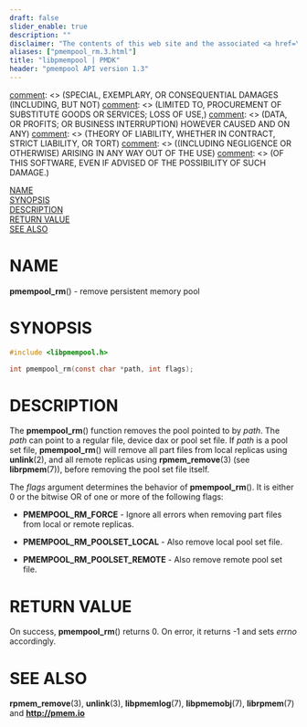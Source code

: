 ```yaml
---
draft: false
slider_enable: true
description: ""
disclaimer: "The contents of this web site and the associated <a href=\"https://github.com/pmem\">GitHub repositories</a> are BSD-licensed open source."
aliases: ["pmempool_rm.3.html"]
title: "libpmempool | PMDK"
header: "pmempool API version 1.3"
---
```


[comment]: <> (Copyright 2017, Intel Corporation)

[comment]: <> (Redistribution and use in source and binary forms, with or without)
[comment]: <> (modification, are permitted provided that the following conditions)
[comment]: <> (are met:)
[comment]: <> (    * Redistributions of source code must retain the above copyright)
[comment]: <> (      notice, this list of conditions and the following disclaimer.)
[comment]: <> (    * Redistributions in binary form must reproduce the above copyright)
[comment]: <> (      notice, this list of conditions and the following disclaimer in)
[comment]: <> (      the documentation and/or other materials provided with the)
[comment]: <> (      distribution.)
[comment]: <> (    * Neither the name of the copyright holder nor the names of its)
[comment]: <> (      contributors may be used to endorse or promote products derived)
[comment]: <> (      from this software without specific prior written permission.)

[comment]: <> (THIS SOFTWARE IS PROVIDED BY THE COPYRIGHT HOLDERS AND CONTRIBUTORS)
[comment]: <> ("AS IS" AND ANY EXPRESS OR IMPLIED WARRANTIES, INCLUDING, BUT NOT)
[comment]: <> (LIMITED TO, THE IMPLIED WARRANTIES OF MERCHANTABILITY AND FITNESS FOR)
[comment]: <> (A PARTICULAR PURPOSE ARE DISCLAIMED. IN NO EVENT SHALL THE COPYRIGHT)
[comment]: <> (OWNER OR CONTRIBUTORS BE LIABLE FOR ANY DIRECT, INDIRECT, INCIDENTAL,)
[comment]: <> (SPECIAL, EXEMPLARY, OR CONSEQUENTIAL DAMAGES (INCLUDING, BUT NOT)
[comment]: <> (LIMITED TO, PROCUREMENT OF SUBSTITUTE GOODS OR SERVICES; LOSS OF USE,)
[comment]: <> (DATA, OR PROFITS; OR BUSINESS INTERRUPTION) HOWEVER CAUSED AND ON ANY)
[comment]: <> (THEORY OF LIABILITY, WHETHER IN CONTRACT, STRICT LIABILITY, OR TORT)
[comment]: <> ((INCLUDING NEGLIGENCE OR OTHERWISE) ARISING IN ANY WAY OUT OF THE USE)
[comment]: <> (OF THIS SOFTWARE, EVEN IF ADVISED OF THE POSSIBILITY OF SUCH DAMAGE.)

[comment]: <> (pmempool_rm.3 -- man page for pool set management functions)

[NAME](#name)<br />
[SYNOPSIS](#synopsis)<br />
[DESCRIPTION](#description)<br />
[RETURN VALUE](#return-value)<br />
[SEE ALSO](#see-also)<br />


# NAME #

**pmempool_rm**() - remove persistent memory pool


# SYNOPSIS #

```c
#include <libpmempool.h>

int pmempool_rm(const char *path, int flags);
```




# DESCRIPTION #

The **pmempool_rm**() function removes the pool pointed to by *path*. The *path*
can point to a regular file, device dax or pool set file. If *path* is a pool
set file, **pmempool_rm**() will remove all part files from local replicas
using **unlink**(2), and all remote replicas using **rpmem_remove**(3)
(see **librpmem**(7)), before removing the pool set file itself.

The *flags* argument determines the behavior of **pmempool_rm**().
It is either 0 or the bitwise OR of one or more of the following flags:

+ **PMEMPOOL_RM_FORCE** - Ignore all errors when removing part files from
local or remote replicas.

+ **PMEMPOOL_RM_POOLSET_LOCAL** - Also remove local pool set file.

+ **PMEMPOOL_RM_POOLSET_REMOTE** - Also remove remote pool set file.


# RETURN VALUE #

On success, **pmempool_rm**() returns 0. On error, it returns -1 and sets
*errno* accordingly.


# SEE ALSO #

**rpmem_remove**(3), **unlink**(3), **libpmemlog**(7),
**libpmemobj**(7), **librpmem**(7) and **<http://pmem.io>**
